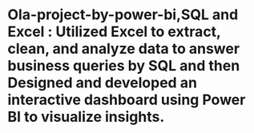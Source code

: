 # Ola-project-by-power-bi,SQL and Excel : Utilized Excel to extract, clean, and analyze data to answer business queries by SQL and then Designed and developed an interactive dashboard using Power BI to visualize insights.

